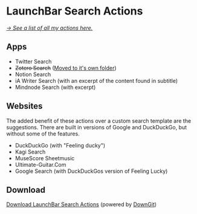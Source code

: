 # LaunchBar Search Actions

*[→ See a list of all my actions here.](https://ptujec.github.io/launchbar)* 

## Apps

- Twitter Search
- ~~Zotero Search~~ ([Moved to it's own folder](https://github.com/Ptujec/LaunchBar/tree/master/Zotero-Actions#readme))
- Notion Search
- iA Writer Search (with an excerpt of the content found in subtitle)
- Mindnode Search (with excerpt)

## Websites

The added benefit of these actions over a custom search template are the suggestions. There are built in versions of Google and DuckDuckGo, but without some of the features.

- DuckDuckGo (with "Feeling ducky")
- Kagi Search
- MuseScore Sheetmusic
- Ultimate-Guitar.Com
- Google Search (with DuckDuckGos version of Feeling Lucky)

## Download

[Download LaunchBar Search Actions](https://minhaskamal.github.io/DownGit/#/home?url=https://github.com/Ptujec/LaunchBar/tree/master/Search-Actions) (powered by [DownGit](https://github.com/MinhasKamal/DownGit))

